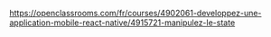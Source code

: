https://openclassrooms.com/fr/courses/4902061-developpez-une-application-mobile-react-native/4915721-manipulez-le-state